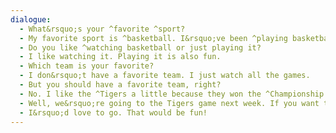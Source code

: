 ```yaml
---
dialogue:
  - What&rsquo;s your ^favorite ^sport?
  - My favorite sport is ^basketball. I&rsquo;ve been ^playing basketball since I was a kid.
  - Do you like ^watching basketball or just playing it?
  - I like watching it. Playing it is also fun.
  - Which team is your favorite?
  - I don&rsquo;t have a favorite team. I just watch all the games.
  - But you should have a favorite team, right?
  - No. I like the ^Tigers a little because they won the ^Championship last year. But they are not my favorite.
  - Well, we&rsquo;re going to the Tigers game next week. If you want to come let me know. We have an ^extra ticket.
  - I&rsquo;d love to go. That would be fun!
---
```

